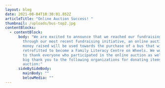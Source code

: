 ```yaml
---
layout: blog
date: 2021-08-04T18:38:01.852Z
articleTitle: "Online Auction Success! "
thumbnail: /uploads/bus-top2.jpg
contentBlocks:
  - contentBlock:
      body: "We are excited to announce that we reached our fundraising goal of $2000
        through our most recent fundraising initiative, an online auction. The
        money raised will be used towards the purchase of a bus that will be
        retrofitted to become a Family Literacy Centre on Wheels. We would like
        to thank everyone who participated in the online auction as well as a
        big thank you to the following organizations for donating items to the
        auction:"
      sideBySideBody:
        mainBody: ""
        belowMedia: ""
---
```

